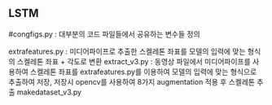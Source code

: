 ## LSTM

#congfigs.py : 
대부분의 코드 파일들에서 공유하는 변수들 정의

extrafeatures.py : 미디어파이프로 추출한 스켈레톤 좌표를 모델의 입력에 맞는 형식의 스켈레톤 좌표 + 각도로 변환
extract_v3.py : 동영상 파일에서 미디어파이프를 사용하여 스켈레톤 좌표를 extrafeatures.py를 이용하여 모델의 입력에 맞는 형식으로 추출하여 저장, 저장시 opencv를 사용하여 8가지 augmentation 적용 후 스켈레톤 추출
makedataset_v3.py
